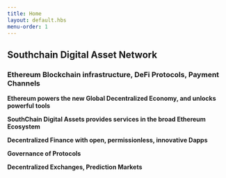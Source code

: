 ```yaml
---
title: Home
layout: default.hbs
menu-order: 1
---
```


## Southchain Digital Asset Network

### Ethereum Blockchain infrastructure, DeFi Protocols, Payment Channels

**Ethereum powers the new Global Decentralized Economy, and unlocks powerful tools**

**SouthChain Digital Assets provides services in the broad Ethereum Ecosystem**

**Decentralized Finance with open, permissionless, innovative Dapps**

**Governance of Protocols**

**Decentralized Exchanges, Prediction Markets**
